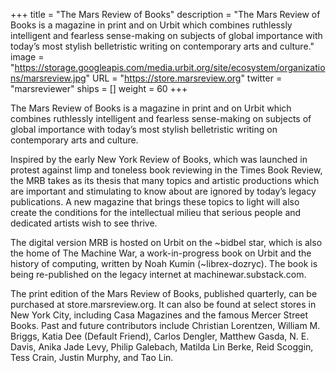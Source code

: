 +++
title = "The Mars Review of Books"
description = "The Mars Review of Books is a magazine in print and on Urbit which combines ruthlessly intelligent and fearless sense-making on subjects of global importance with today’s most stylish belletristic writing on contemporary arts and culture."
image = "https://storage.googleapis.com/media.urbit.org/site/ecosystem/organizations/marsreview.jpg"
URL = "https://store.marsreview.org"
twitter = "marsreviewer"
ships = []
weight = 60
+++


The Mars Review of Books is a magazine in print and on Urbit which combines ruthlessly intelligent and fearless sense-making on subjects of global importance with today’s most stylish belletristic writing on contemporary arts and culture. 

Inspired by the early New York Review of Books, which was launched in protest against limp and toneless book reviewing in the Times Book Review, the MRB takes as its thesis that many topics and artistic productions which are important and stimulating to know about are ignored by today’s legacy publications. A new magazine that brings these topics to light will also create the conditions for the intellectual milieu that serious people and dedicated artists wish to see thrive.


The digital version MRB is hosted on Urbit on the ~bidbel star, which is also the home of The Machine War, a work-in-progress book on Urbit and the history of computing, written by Noah Kumin (~librex-dozryc). The book is being re-published on the legacy internet at machinewar.substack.com. 


The print edition of the Mars Review of Books, published quarterly, can be purchased at store.marsreview.org. It can also be found at select stores in New York City, including Casa Magazines and the famous Mercer Street Books. Past and future contributors include Christian Lorentzen, William M. Briggs, Katia Dee (Default Friend), Carlos Dengler, Matthew Gasda, N. E. Davis, Anika Jade Levy, Philip Galebach, Matilda Lin Berke, Reid Scoggin, Tess Crain, Justin Murphy, and Tao Lin. 
